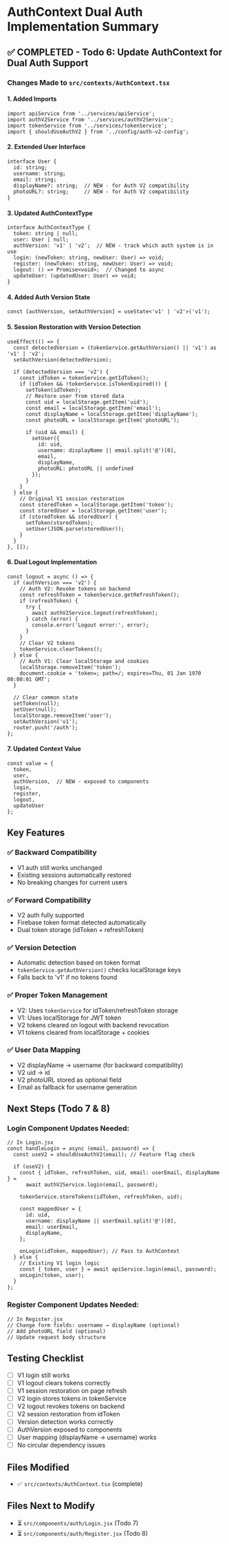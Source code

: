 # AuthContext Dual Auth Implementation Summary

## ✅ COMPLETED - Todo 6: Update AuthContext for Dual Auth Support

### Changes Made to `src/contexts/AuthContext.tsx`

#### 1. **Added Imports**
```tsx
import apiService from '../services/apiService';
import authV2Service from '../services/authV2Service';
import tokenService from '../services/tokenService';
import { shouldUseAuthV2 } from '../config/auth-v2-config';
```

#### 2. **Extended User Interface**
```tsx
interface User {
  id: string;
  username: string;
  email: string;
  displayName?: string;  // NEW - for Auth V2 compatibility
  photoURL?: string;     // NEW - for Auth V2 compatibility
}
```

#### 3. **Updated AuthContextType**
```tsx
interface AuthContextType {
  token: string | null;
  user: User | null;
  authVersion: 'v1' | 'v2';  // NEW - track which auth system is in use
  login: (newToken: string, newUser: User) => void;
  register: (newToken: string, newUser: User) => void;
  logout: () => Promise<void>;  // Changed to async
  updateUser: (updatedUser: User) => void;
}
```

#### 4. **Added Auth Version State**
```tsx
const [authVersion, setAuthVersion] = useState<'v1' | 'v2'>('v1');
```

#### 5. **Session Restoration with Version Detection**
```tsx
useEffect(() => {
  const detectedVersion = (tokenService.getAuthVersion() || 'v1') as 'v1' | 'v2';
  setAuthVersion(detectedVersion);

  if (detectedVersion === 'v2') {
    const idToken = tokenService.getIdToken();
    if (idToken && !tokenService.isTokenExpired()) {
      setToken(idToken);
      // Restore user from stored data
      const uid = localStorage.getItem('uid');
      const email = localStorage.getItem('email');
      const displayName = localStorage.getItem('displayName');
      const photoURL = localStorage.getItem('photoURL');
      
      if (uid && email) {
        setUser({
          id: uid,
          username: displayName || email.split('@')[0],
          email,
          displayName,
          photoURL: photoURL || undefined
        });
      }
    }
  } else {
    // Original V1 session restoration
    const storedToken = localStorage.getItem('token');
    const storedUser = localStorage.getItem('user');
    if (storedToken && storedUser) {
      setToken(storedToken);
      setUser(JSON.parse(storedUser));
    }
  }
}, []);
```

#### 6. **Dual Logout Implementation**
```tsx
const logout = async () => {
  if (authVersion === 'v2') {
    // Auth V2: Revoke tokens on backend
    const refreshToken = tokenService.getRefreshToken();
    if (refreshToken) {
      try {
        await authV2Service.logout(refreshToken);
      } catch (error) {
        console.error('Logout error:', error);
      }
    }
    // Clear V2 tokens
    tokenService.clearTokens();
  } else {
    // Auth V1: Clear localStorage and cookies
    localStorage.removeItem('token');
    document.cookie = 'token=; path=/; expires=Thu, 01 Jan 1970 00:00:01 GMT';
  }

  // Clear common state
  setToken(null);
  setUser(null);
  localStorage.removeItem('user');
  setAuthVersion('v1');
  router.push('/auth');
};
```

#### 7. **Updated Context Value**
```tsx
const value = {
  token,
  user,
  authVersion,  // NEW - exposed to components
  login,
  register,
  logout,
  updateUser
};
```

## Key Features

### ✅ Backward Compatibility
- V1 auth still works unchanged
- Existing sessions automatically restored
- No breaking changes for current users

### ✅ Forward Compatibility
- V2 auth fully supported
- Firebase token format detected automatically
- Dual token storage (idToken + refreshToken)

### ✅ Version Detection
- Automatic detection based on token format
- `tokenService.getAuthVersion()` checks localStorage keys
- Falls back to 'v1' if no tokens found

### ✅ Proper Token Management
- V2: Uses `tokenService` for idToken/refreshToken storage
- V1: Uses localStorage for JWT token
- V2 tokens cleared on logout with backend revocation
- V1 tokens cleared from localStorage + cookies

### ✅ User Data Mapping
- V2 displayName → username (for backward compatibility)
- V2 uid → id
- V2 photoURL stored as optional field
- Email as fallback for username generation

## Next Steps (Todo 7 & 8)

### Login Component Updates Needed:
```tsx
// In Login.jsx
const handleLogin = async (email, password) => {
  const useV2 = shouldUseAuthV2(email); // Feature flag check
  
  if (useV2) {
    const { idToken, refreshToken, uid, email: userEmail, displayName } = 
      await authV2Service.login(email, password);
    
    tokenService.storeTokens(idToken, refreshToken, uid);
    
    const mappedUser = {
      id: uid,
      username: displayName || userEmail.split('@')[0],
      email: userEmail,
      displayName,
    };
    
    onLogin(idToken, mappedUser); // Pass to AuthContext
  } else {
    // Existing V1 login logic
    const { token, user } = await apiService.login(email, password);
    onLogin(token, user);
  }
};
```

### Register Component Updates Needed:
```tsx
// In Register.jsx
// Change form fields: username → displayName (optional)
// Add photoURL field (optional)
// Update request body structure
```

## Testing Checklist

- [ ] V1 login still works
- [ ] V1 logout clears tokens correctly
- [ ] V1 session restoration on page refresh
- [ ] V2 login stores tokens in tokenService
- [ ] V2 logout revokes tokens on backend
- [ ] V2 session restoration from idToken
- [ ] Version detection works correctly
- [ ] AuthVersion exposed to components
- [ ] User mapping (displayName → username) works
- [ ] No circular dependency issues

## Files Modified
- ✅ `src/contexts/AuthContext.tsx` (complete)

## Files Next to Modify
- ⏳ `src/components/auth/Login.jsx` (Todo 7)
- ⏳ `src/components/auth/Register.jsx` (Todo 8)
